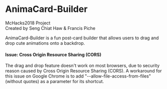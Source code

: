 # AnimaCard-Builder
McHacks2018 Project<br>
Created by Seng Chiat Haw & Francis Piche

<p>AnimaCard-Builder is a fun post-card builder that allows users to drag and drop cute animations onto a backdrop.</p>

<strong><h4>Issue: Cross Origin Resource Sharing (CORS)</h4></strong>
The drag and drop feature doesn't work on most browsers, due to security reason caused by Cross Origin Resource Sharing (CORS).
A workaround for this issue on Google Chrome is to add "--allow-file-access-from-files" (without quotes) as a parameter for its shortcut.
